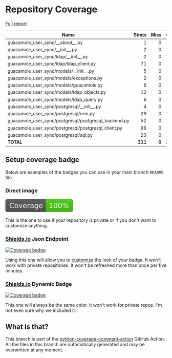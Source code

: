 # Repository Coverage

[Full report](https://htmlpreview.github.io/?https://github.com/alan-turing-institute/guacamole-user-sync/blob/python-coverage-comment-action-data/htmlcov/index.html)

| Name                                                    |    Stmts |     Miss |    Cover |   Missing |
|-------------------------------------------------------- | -------: | -------: | -------: | --------: |
| guacamole\_user\_sync/\_\_about\_\_.py                  |        1 |        0 |     100% |           |
| guacamole\_user\_sync/\_\_init\_\_.py                   |        2 |        0 |     100% |           |
| guacamole\_user\_sync/ldap/\_\_init\_\_.py              |        2 |        0 |     100% |           |
| guacamole\_user\_sync/ldap/ldap\_client.py              |       71 |        0 |     100% |           |
| guacamole\_user\_sync/models/\_\_init\_\_.py            |        5 |        0 |     100% |           |
| guacamole\_user\_sync/models/exceptions.py              |        2 |        0 |     100% |           |
| guacamole\_user\_sync/models/guacamole.py               |        6 |        0 |     100% |           |
| guacamole\_user\_sync/models/ldap\_objects.py           |       12 |        0 |     100% |           |
| guacamole\_user\_sync/models/ldap\_query.py             |        6 |        0 |     100% |           |
| guacamole\_user\_sync/postgresql/\_\_init\_\_.py        |        4 |        0 |     100% |           |
| guacamole\_user\_sync/postgresql/orm.py                 |       29 |        0 |     100% |           |
| guacamole\_user\_sync/postgresql/postgresql\_backend.py |       52 |        0 |     100% |           |
| guacamole\_user\_sync/postgresql/postgresql\_client.py  |       96 |        0 |     100% |           |
| guacamole\_user\_sync/postgresql/sql.py                 |       23 |        0 |     100% |           |
|                                               **TOTAL** |  **311** |    **0** | **100%** |           |


## Setup coverage badge

Below are examples of the badges you can use in your main branch `README` file.

### Direct image

[![Coverage badge](https://raw.githubusercontent.com/alan-turing-institute/guacamole-user-sync/python-coverage-comment-action-data/badge.svg)](https://htmlpreview.github.io/?https://github.com/alan-turing-institute/guacamole-user-sync/blob/python-coverage-comment-action-data/htmlcov/index.html)

This is the one to use if your repository is private or if you don't want to customize anything.

### [Shields.io](https://shields.io) Json Endpoint

[![Coverage badge](https://img.shields.io/endpoint?url=https://raw.githubusercontent.com/alan-turing-institute/guacamole-user-sync/python-coverage-comment-action-data/endpoint.json)](https://htmlpreview.github.io/?https://github.com/alan-turing-institute/guacamole-user-sync/blob/python-coverage-comment-action-data/htmlcov/index.html)

Using this one will allow you to [customize](https://shields.io/endpoint) the look of your badge.
It won't work with private repositories. It won't be refreshed more than once per five minutes.

### [Shields.io](https://shields.io) Dynamic Badge

[![Coverage badge](https://img.shields.io/badge/dynamic/json?color=brightgreen&label=coverage&query=%24.message&url=https%3A%2F%2Fraw.githubusercontent.com%2Falan-turing-institute%2Fguacamole-user-sync%2Fpython-coverage-comment-action-data%2Fendpoint.json)](https://htmlpreview.github.io/?https://github.com/alan-turing-institute/guacamole-user-sync/blob/python-coverage-comment-action-data/htmlcov/index.html)

This one will always be the same color. It won't work for private repos. I'm not even sure why we included it.

## What is that?

This branch is part of the
[python-coverage-comment-action](https://github.com/marketplace/actions/python-coverage-comment)
GitHub Action. All the files in this branch are automatically generated and may be
overwritten at any moment.